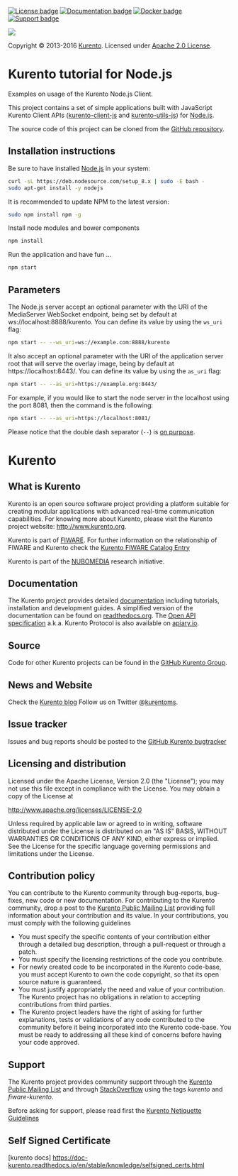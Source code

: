 [![License badge](https://img.shields.io/badge/license-Apache2-orange.svg)](http://www.apache.org/licenses/LICENSE-2.0)
[![Documentation badge](https://readthedocs.org/projects/fiware-orion/badge/?version=latest)](http://doc-kurento.readthedocs.org/en/latest/)
[![Docker badge](https://img.shields.io/docker/pulls/fiware/orion.svg)](https://hub.docker.com/r/fiware/stream-oriented-kurento/)
[![Support badge]( https://img.shields.io/badge/support-sof-yellowgreen.svg)](http://stackoverflow.com/questions/tagged/kurento)

[![][KurentoImage]][Kurento]

Copyright © 2013-2016 [Kurento]. Licensed under [Apache 2.0 License].

Kurento tutorial for Node.js
============================
Examples on usage of the Kurento Node.js Client.

This project contains a set of simple applications built with JavaScript Kurento
Client APIs ([kurento-client-js] and [kurento-utils-js]) for [Node.js].

The source code of this project can be cloned from the [GitHub repository].

Installation instructions
-------------------------

Be sure to have installed [Node.js] in your system:

```bash
curl -sL https://deb.nodesource.com/setup_8.x | sudo -E bash -
sudo apt-get install -y nodejs
```

It is recommended to update NPM to the latest version:

```bash
sudo npm install npm -g
```


Install node modules and bower components

```bash
npm install
```

Run the application and have fun ...

```bash
npm start
```

Parameters
----------

The Node.js server accept an optional parameter with the URI of the MediaServer
WebSocket endpoint, being set by default at ws://localhost:8888/kurento. You can
define its value by using the ```ws_uri``` flag:

```bash
npm start -- --ws_uri=ws://example.com:8888/kurento
```

It also accept an optional parameter with the URI of the application server root
that will serve the overlay image, being by default at https://localhost:8443/.
You can define its value by using the ```as_uri``` flag:

```bash
npm start -- --as_uri=https://example.org:8443/
```

For example, if you would like to start the node server in the localhost using
the port 8081, then the command is the following:

```bash
npm start -- --as_uri=https://localhost:8081/
```

Please notice that the double dash separator (```--```) is [on
purpose](https://www.npmjs.org/doc/cli/npm-run-script.html#description).


Kurento
=======

What is Kurento
---------------

Kurento is an open source software project providing a platform suitable
for creating modular applications with advanced real-time communication
capabilities. For knowing more about Kurento, please visit the Kurento
project website: http://www.kurento.org.

Kurento is part of [FIWARE]. For further information on the relationship of
FIWARE and Kurento check the [Kurento FIWARE Catalog Entry]

Kurento is part of the [NUBOMEDIA] research initiative.

Documentation
-------------

The Kurento project provides detailed [documentation] including tutorials,
installation and development guides. A simplified version of the documentation
can be found on [readthedocs.org]. The [Open API specification] a.k.a. Kurento
Protocol is also available on [apiary.io].

Source
------

Code for other Kurento projects can be found in the [GitHub Kurento Group].

News and Website
----------------

Check the [Kurento blog]
Follow us on Twitter @[kurentoms].

Issue tracker
-------------

Issues and bug reports should be posted to the [GitHub Kurento bugtracker]

Licensing and distribution
--------------------------

Licensed under the Apache License, Version 2.0 (the "License");
you may not use this file except in compliance with the License.
You may obtain a copy of the License at

  http://www.apache.org/licenses/LICENSE-2.0

Unless required by applicable law or agreed to in writing, software
distributed under the License is distributed on an "AS IS" BASIS,
WITHOUT WARRANTIES OR CONDITIONS OF ANY KIND, either express or implied.
See the License for the specific language governing permissions and
limitations under the License.

Contribution policy
-------------------

You can contribute to the Kurento community through bug-reports, bug-fixes, new
code or new documentation. For contributing to the Kurento community, drop a
post to the [Kurento Public Mailing List] providing full information about your
contribution and its value. In your contributions, you must comply with the
following guidelines

* You must specify the specific contents of your contribution either through a
  detailed bug description, through a pull-request or through a patch.
* You must specify the licensing restrictions of the code you contribute.
* For newly created code to be incorporated in the Kurento code-base, you must
  accept Kurento to own the code copyright, so that its open source nature is
  guaranteed.
* You must justify appropriately the need and value of your contribution. The
  Kurento project has no obligations in relation to accepting contributions
  from third parties.
* The Kurento project leaders have the right of asking for further
  explanations, tests or validations of any code contributed to the community
  before it being incorporated into the Kurento code-base. You must be ready to
  addressing all these kind of concerns before having your code approved.

Support
-------

The Kurento project provides community support through the  [Kurento Public
Mailing List] and through [StackOverflow] using the tags *kurento* and
*fiware-kurento*.

Before asking for support, please read first the [Kurento Netiquette Guidelines]

[documentation]: http://www.kurento.org/documentation
[FIWARE]: http://www.fiware.org
[GitHub Kurento bugtracker]: https://github.com/Kurento/bugtracker/issues
[GitHub Kurento Group]: https://github.com/kurento
[kurentoms]: http://twitter.com/kurentoms
[Kurento]: http://kurento.org
[Kurento Blog]: http://www.kurento.org/blog
[Kurento FIWARE Catalog Entry]: http://catalogue.fiware.org/enablers/stream-oriented-kurento
[Kurento Netiquette Guidelines]: http://www.kurento.org/blog/kurento-netiquette-guidelines
[Kurento Public Mailing list]: https://groups.google.com/forum/#!forum/kurento
[KurentoImage]: https://secure.gravatar.com/avatar/21a2a12c56b2a91c8918d5779f1778bf?s=120
[Apache 2.0 License]: http://www.apache.org/licenses/LICENSE-2.0
[NUBOMEDIA]: http://www.nubomedia.eu
[StackOverflow]: http://stackoverflow.com/search?q=kurento
[Read-the-docs]: http://read-the-docs.readthedocs.org/
[readthedocs.org]: http://kurento.readthedocs.org/
[Open API specification]: http://kurento.github.io/doc-kurento/
[apiary.io]: http://docs.streamoriented.apiary.io/
[GitHub repository]: https://github.com/Kurento/kurento-tutorial-node
[kurento-client-js]: https://github.com/Kurento/kurento-client-js
[kurento-utils-js]: https://github.com/Kurento/kurento-utils-js
[Node.js]: http://nodejs.org/



## Self Signed Certificate
[kurento docs] https://doc-kurento.readthedocs.io/en/stable/knowledge/selfsigned_certs.html

